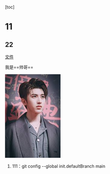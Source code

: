 [toc]

# 11

## 22

 [文件](midterm.assets\5-virtualization.pdf) 

我是==帅哥==

![image-20250407194745273](./midterm.assets/image-20250407194745273.png)

1. 111：git config --global init.defaultBranch main



